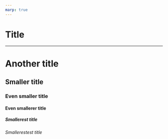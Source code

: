 ```yaml
---
marp: true
---
```


# Title

---

# Another title

## Smaller title
### Even smaller title
#### Even smallerer title
##### Smallerest title
###### Smallerestest title
